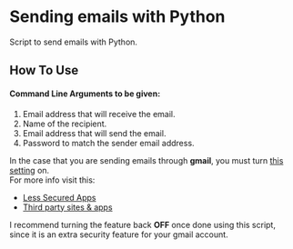 # Sending emails with Python  
Script to send emails with Python.  

## How To Use  
#### Command Line Arguments to be given:
1. Email address that will receive the email.
2. Name of the recipient.
3. Email address that will send the email.
4. Password to match the sender email address.  

In the case that you are sending emails through __gmail__, you must turn [this setting](https://myaccount.google.com/lesssecureapps) on.  
For more info visit this:  
- [Less Secured Apps](https://support.google.com/accounts/answer/6010255)
- [Third party sites & apps](https://support.google.com/accounts/answer/3466521)

I recommend turning the feature back __OFF__ once done using this script, since it is an extra security feature for your gmail account.
